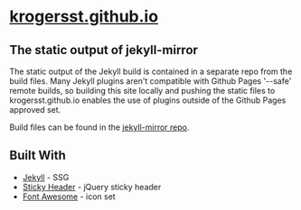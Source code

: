 # [krogersst.github.io](https://krogersst.github.io)

## The static output of jekyll-mirror

The static output of the Jekyll build is contained in a separate repo from the build files. Many Jekyll plugins aren't compatible with Github Pages '--safe' remote builds, so building this site locally and pushing the static files to krogersst.github.io enables the use of plugins outside of the Github Pages approved set.

Build files can be found in the [jekyll-mirror repo](https://github.com/krogersst/jekyll-mirror).

## Built With

* [Jekyll](https://jekyllrb.com) - SSG
* [Sticky Header](http://plugins.imdanishiqbal.com/sticky-header) - jQuery sticky header
* [Font Awesome](https://fontawesome.com) - icon set
